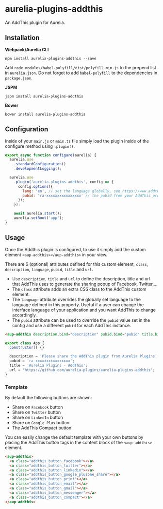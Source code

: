 # aurelia-plugins-addthis

An AddThis plugin for Aurelia.

## Installation

**Webpack/Aurelia CLI**

```shell
npm install aurelia-plugins-addthis --save
```

Add `node_modules/babel-polyfill/dist/polyfill.min.js` to the prepend list in `aurelia.json`. Do not forgot to add `babel-polyfill` to the dependencies in `package.json`.

**JSPM**

```shell
jspm install aurelia-plugins-addthis
```

**Bower**

```shell
bower install aurelia-plugins-addthis
```

## Configuration

Inside of your `main.js` or `main.ts` file simply load the plugin inside of the configure method using `.plugin()`.

```javascript
export async function configure(aurelia) {
  aurelia.use
    .standardConfiguration()
    .developmentLogging();

  aurelia.use
    .plugin('aurelia-plugins-addthis', config => {
      config.options({
        lang: 'en', // set the language globally, see https://www.addthis.com/academy/localization
        pubid: 'ra-xxxxxxxxxxxxxxxx' // the pubid from your AddThis project
      });
    });

    await aurelia.start();
    aurelia.setRoot('app');
}
```

## Usage

Once the Addthis plugin is configured, to use it simply add the custom element `<aup-addthis></aup-addthis>` in your view.
 
There are 6 (optional) attributes defined for this custom element, `class`, `description`, `language`, `pubid`, `title` and `url`.

* Use `description`, `title` and `url` to define the description, title and url that AddThis uses to generate the sharing popup of Facebook, Twitter,&hellip;
* The `class` attribute adds an extra CSS class to the AddThis custom element.
* The `language` attribute overrides the globally set language to the language defined in this property. Useful if a user can change the interface language of your application and you want AddThis to change accordingly.
* The `pubid` attribute can be used to override the `pubid` value set in the config and use a different `pubid` for each AddThis instance.   

```html
<aup-addthis description.bind="description" pubid.bind="pubid" title.bind="title" url.bind="url"></aup-addthis>
```

```javascript
export class App {
  constructor() {}

  description = 'Please share the AddThis plugin from Aurelia Plugins!';
  pubid = 'ra-xxxxxxxxxxxxxxxx';
  title = 'Aurelia Plugins - AddThis';
  url = 'https://github.com/aurelia-plugins/aurelia-plugins-addthis';
}
```

### Template

By default the following buttons are shown:

* Share on `Facebook` button
* Share on `Twitter` button
* Share on `LinkedIn` button
* Share on `Google Plus` button
* The AddThis Compact button

You can easily change the default template with your own buttons by placing the AddThis button tags in the content block of the `<aup-addthis>` element. 

```html
<aup-addthis>
  <a class="addthis_button_facebook"></a>
  <a class="addthis_button_twitter"></a>
  <a class="addthis_button_linkedin"></a>
  <a class="addthis_button_google_plusone_share"></a>
  <a class="addthis_button_print"></a>
  <a class="addthis_button_email"></a>
  <a class="addthis_button_gmail"></a>
  <a class="addthis_button_messenger"></a>
  <a class="addthis_button_compact"></a>
</aup-addthis>
```